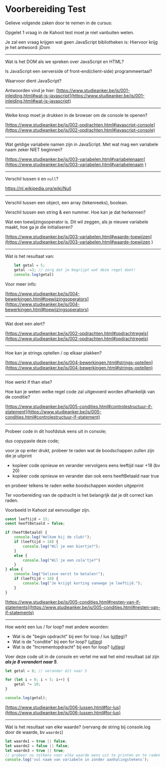 # Voorbereiding Test

Gelieve volgende zaken door te nemen in de cursus:

Opgelet 1 vraag in de Kahoot test moet je niet vanbuiten weten.

Je zal een vraag krijgen wat geen JavaScript bibliotheken is:
Hiervoor krijg je het antwoord: jDom

---

Wat is het DOM als we spreken over JavaScript en HTML?

Is JavaScript een serverside of front-end(client-side) programmeertaal?

Waarvoor dient JavaScript?

Antwoorden vind je hier:
[https://www.studieanker.be/js/001-inleiding.html#wat-is-javascript](https://www.studieanker.be/js/001-inleiding.html#wat-is-javascript)

---

Welke knop moet je drukken in de browser om de console te openen?

[https://www.studieanker.be/js/002-opdrachten.html#javascript-console](https://www.studieanker.be/js/002-opdrachten.html#javascript-console)

---

Wat geldige variabele namen zijn in JavaScript. Met wat mag een variabele naam zeker NIET beginnen?

[https://www.studieanker.be/js/003-variabelen.html#variabelenaam](https://www.studieanker.be/js/003-variabelen.html#variabelenaam
)

---

Verschil tussen `0` en `null`?

https://nl.wikipedia.org/wiki/Null

---

Verschil tussen een object, een array (tekenreeks), boolean.

Verschil tussen een string & een nummer. Hoe kan je dat herkennen?

Wat een toewijzingsoperator is. Dit wil zeggen, als je nieuwe variabele maakt, hoe ga je die initialiseren?

[https://www.studieanker.be/js/003-variabelen.html#waarde-toewijzen](https://www.studieanker.be/js/003-variabelen.html#waarde-toewijzen
)

---

Wat is het resultaat van:
```JavaScript
    let getal = 5;
    getal -=3; // zorg dat je begrijpt wat deze regel doet!
    console.log(getal)
```

Voor meer info:

[https://www.studieanker.be/js/004-bewerkingen.html#toewijzingsoperators](https://www.studieanker.be/js/004-bewerkingen.html#toewijzingsoperators)

---

Wat doet een alert?

[https://www.studieanker.be/js/002-opdrachten.html#opdrachtregels](https://www.studieanker.be/js/002-opdrachten.html#opdrachtregels)

---

Hoe kan je strings optellen / op elkaar plakken?

[https://www.studieanker.be/js/004-bewerkingen.html#strings-optellen](https://www.studieanker.be/js/004-bewerkingen.html#strings-optellen)

---

Hoe werkt if than else?

Hoe kan je weten welke regel code zal uitgevoerd worden afhankelijk van de conditie?

[https://www.studieanker.be/js/005-condities.html#controlestructuur-if-statement](https://www.studieanker.be/js/005-condities.html#controlestructuur-if-statement)

---

Probeer code in dit hoofdstuk eens uit in console;

dus copypaste deze code;

voor je op enter drukt, probeer te raden wat de boodschappen zullen zijn die je uitprint

- kopïeer code opnieuw en verander vervolgens eens leeftijd naar +18 (bv 20)
- kopïeer code opnieuw en verander dan ook eens heeftBetaald naar true

en probeer telkens te raden welke boodschappen worden uitgeprint

Ter voorbereiding van de opdracht is het belangrijk dat je dit correct kan raden.

Voorbeeld in Kahoot zal eenvoudiger zijn.

```JavaScript
const leeftijd = 15;
const heeftBetaald = false;

if (heeftBetaald) {
    console.log("Welkom bij de club!");
    if (leeftijd > 18) {
        console.log("Wil je een biertje?");
    }
    else {
        console.log("Wil je een cola'tje?")
    }
} else {
    console.log("Gelieve eerst te betalen!");
    if (leeftijd < 18) {
        console.log("Je krijgt korting vanwege je leeftijd.");
    }
}
```

[https://www.studieanker.be/js/005-condities.html#nesten-van-if-statements](https://www.studieanker.be/js/005-condities.html#nesten-van-if-statements)

---

Hoe werkt een lus / for loop? met andere woorden:
- Wat is de "begin opdracht" bij een for loop / lus ([uitleg](https://www.studieanker.be/js/006-lussen.html#beginopdracht))?
- Wat is de "conditie" bij een for loop? ([uitleg](https://www.studieanker.be/js/006-lussen.html#conditie))
- Wat is de "Incrementopdracht" bij een for loop? ([uitleg](https://www.studieanker.be/js/006-lussen.html#incrementopdracht))


Voer deze code uit in de console en vertel me wat het eind resultaat zal zijn ***als je 8 verandert naar 5***.

```JavaScript
let getal = 8; // verander dit naar 5

for (let i = 0; i < 5; i++) {
    getal *= 10;
}

console.log(getal);
```


[https://www.studieanker.be/js/006-lussen.html#for-lus](https://www.studieanker.be/js/006-lussen.html#for-lus)

---

Wat is het resultaat van elke waarde?
(vervang de string bij console.log door de waarde, bv `waarde1`)

```JavaScript
let waarde1 = true || false;
let waarde2 = false || false;
let waarde3 = true || true;
// probeer nu telkens voor elke waarde eens uit te printen en te raden wat het resultaat is voor je op enter drukt
console.log('vul naam van variabele in zonder aanhalingstekens');
```